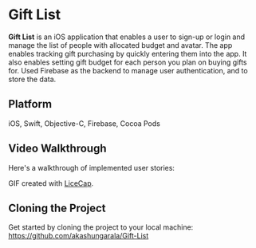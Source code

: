 # Gift List

**Gift List** is an iOS application that enables a user to sign-up or login and manage the list of people with allocated budget and avatar. The app enables tracking gift purchasing by quickly entering them into the app. It also enables setting gift budget for each person you plan on buying gifts for. Used Firebase as the backend to manage user authentication, and to store the data.

## Platform

iOS, Swift, Objective-C, Firebase, Cocoa Pods

## Video Walkthrough 

Here's a walkthrough of implemented user stories:



GIF created with [LiceCap](http://www.cockos.com/licecap/).

## Cloning the Project

Get started by cloning the project to your local machine: https://github.com/akashungarala/Gift-List
